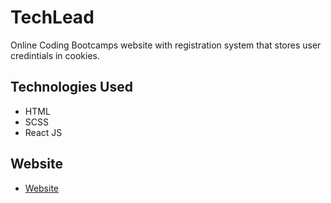 # TechLead

Online Coding Bootcamps website with registration system that stores user credintials in cookies.

## Technologies Used

- HTML
- SCSS
- React JS

## Website

- [Website](https://techlead.onrender.com/)
